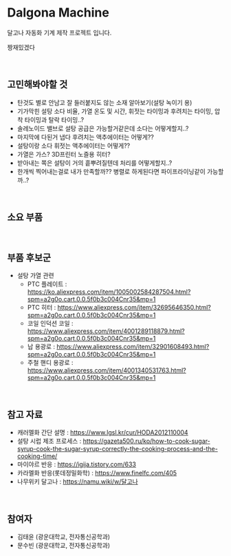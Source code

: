 # Dalgona Machine

달고나 자동화 기계 제작 프로젝트 입니다.

짱재밌겠다



<br>

## 고민해봐야할 것
- 탄것도 별로 안남고 잘 들러붙지도 않는 소재 알아보기(설탕 녹이기 용)
- 기가막힌 설탕 소다 비율, 가열 온도 및 시간, 휘젓는 타이밍과 후려치는 타이밍, 압착 타이밍과 탈락 타이밍..?
- 솔레노이드 밸브로 설탕 공급은 가능할거같은데 소다는 어떻게할지..?
- 마지막에 다된거 냅다 후려치는 액추에이터는 어떻게??
- 설탕이랑 소다 휘젓는 액추에이터는 어떻게??
- 가열은 가스? 3D프린터 노즐용 히터?
- 받아내는 쪽은 설탕이 거의 흩뿌려질텐데 처리를 어떻게할지..?
- 한개씩 찍어내는걸로 내가 만족할까?? 병렬로 하게된다면 파이프라이닝같이 가능할까..?



<br>

## 소요 부품



<br>

## 부품 후보군
- 설탕 가열 관련
  - PTC 플레이트 : https://ko.aliexpress.com/item/1005002584287504.html?spm=a2g0o.cart.0.0.5f0b3c004Cnr35&mp=1
  - PTC 히터 : https://www.aliexpress.com/item/32695646350.html?spm=a2g0o.cart.0.0.5f0b3c004Cnr35&mp=1
  - 코일 인덕션 코일 : https://www.aliexpress.com/item/4001289118879.html?spm=a2g0o.cart.0.0.5f0b3c004Cnr35&mp=1
  - 납 용광로 : https://www.aliexpress.com/item/32901608493.html?spm=a2g0o.cart.0.0.5f0b3c004Cnr35&mp=1
  - 주철 핸디 용광로 : https://www.aliexpress.com/item/4001340531763.html?spm=a2g0o.cart.0.0.5f0b3c004Cnr35&mp=1



<br>

## 참고 자료
- 캐러멜화 간단 설명 : https://www.lgsl.kr/cur/HODA2012110004
- 설탕 시럽 제조 프로세스 : https://gazeta500.ru/ko/how-to-cook-sugar-syrup-cook-the-sugar-syrup-correctly-the-cooking-process-and-the-cooking-time/
- 마이야르 반응 : https://igija.tistory.com/633
- 카라멜화 반응(롯데정밀화학) : https://www.finelfc.com/405
- 나무위키 달고나 : https://namu.wiki/w/달고나



<br>

## 참여자
- 김태윤 (광운대학교, 전자통신공학과)
- 문수빈 (광운대학교, 전자통신공학과)
